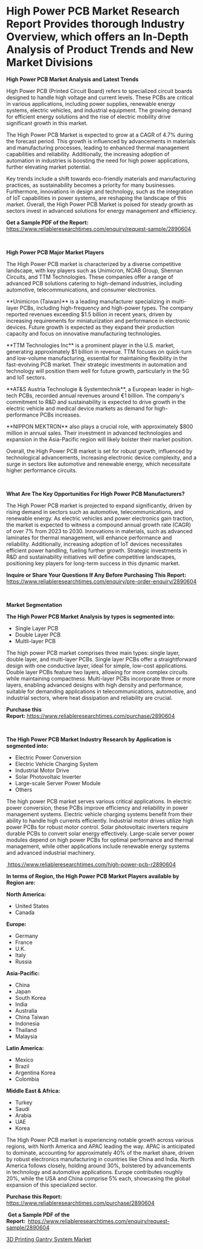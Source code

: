 <p><h1>High Power PCB Market Research Report Provides thorough Industry Overview, which offers an In-Depth Analysis of Product Trends and New Market Divisions</h1></p><p><strong>High Power PCB Market Analysis and Latest Trends</strong></p>
<p><p>High Power PCB (Printed Circuit Board) refers to specialized circuit boards designed to handle high voltage and current levels. These PCBs are critical in various applications, including power supplies, renewable energy systems, electric vehicles, and industrial equipment. The growing demand for efficient energy solutions and the rise of electric mobility drive significant growth in this market.</p><p>The High Power PCB Market is expected to grow at a CAGR of 4.7% during the forecast period. This growth is influenced by advancements in materials and manufacturing processes, leading to enhanced thermal management capabilities and reliability. Additionally, the increasing adoption of automation in industries is boosting the need for high power applications, further elevating market potential.</p><p>Key trends include a shift towards eco-friendly materials and manufacturing practices, as sustainability becomes a priority for many businesses. Furthermore, innovations in design and technology, such as the integration of IoT capabilities in power systems, are reshaping the landscape of this market. Overall, the High Power PCB Market is poised for steady growth as sectors invest in advanced solutions for energy management and efficiency.</p></p>
<p><strong>Get a Sample PDF of the Report:&nbsp;</strong> <a href="https://www.reliableresearchtimes.com/enquiry/request-sample/2890604?utm_campaign=3031&utm_medium=2&utm_source=Github&utm_content=ia&utm_term=14032025&utm_id=high-power-pcb">https://www.reliableresearchtimes.com/enquiry/request-sample/2890604</a></p>
<p>&nbsp;</p>
<p><strong>High Power PCB Major Market Players</strong></p>
<p><p>The High Power PCB market is characterized by a diverse competitive landscape, with key players such as Unimicron, NCAB Group, Shennan Circuits, and TTM Technologies. These companies offer a range of advanced PCB solutions catering to high-demand industries, including automotive, telecommunications, and consumer electronics.</p><p>**Unimicron (Taiwan)** is a leading manufacturer specializing in multi-layer PCBs, including high-frequency and high-power types. The company reported revenues exceeding $1.5 billion in recent years, driven by increasing requirements for miniaturization and performance in electronic devices. Future growth is expected as they expand their production capacity and focus on innovative manufacturing technologies.</p><p>**TTM Technologies Inc** is a prominent player in the U.S. market, generating approximately $1 billion in revenue. TTM focuses on quick-turn and low-volume manufacturing, essential for maintaining flexibility in the fast-evolving PCB market. Their strategic investments in automation and technology will position them well for future growth, particularly in the 5G and IoT sectors.</p><p>**AT&S Austria Technologie & Systemtechnik**, a European leader in high-tech PCBs, recorded annual revenues around €1 billion. The company's commitment to R&D and sustainability is expected to drive growth in the electric vehicle and medical device markets as demand for high-performance PCBs increases.</p><p>**NIPPON MEKTRON** also plays a crucial role, with approximately $800 million in annual sales. Their investment in advanced technologies and expansion in the Asia-Pacific region will likely bolster their market position.</p><p>Overall, the High Power PCB market is set for robust growth, influenced by technological advancements, increasing electronic device complexity, and a surge in sectors like automotive and renewable energy, which necessitate higher performance circuits.</p></p>
<p>&nbsp;</p>
<p><strong>What Are The Key Opportunities For High Power PCB Manufacturers?</strong></p>
<p><p>The High Power PCB market is projected to expand significantly, driven by rising demand in sectors such as automotive, telecommunications, and renewable energy. As electric vehicles and power electronics gain traction, the market is expected to witness a compound annual growth rate (CAGR) of over 7% from 2023 to 2030. Innovations in materials, such as advanced laminates for thermal management, will enhance performance and reliability. Additionally, increasing adoption of IoT devices necessitates efficient power handling, fueling further growth. Strategic investments in R&D and sustainability initiatives will define competitive landscapes, positioning key players for long-term success in this dynamic market.</p></p>
<p><strong>Inquire or Share Your Questions If Any Before Purchasing This Report:</strong> <a href="https://www.reliableresearchtimes.com/enquiry/pre-order-enquiry/2890604?utm_campaign=3031&utm_medium=2&utm_source=Github&utm_content=ia&utm_term=14032025&utm_id=high-power-pcb">https://www.reliableresearchtimes.com/enquiry/pre-order-enquiry/2890604</a></p>
<p>&nbsp;</p>
<p><strong>Market Segmentation</strong></p>
<p><strong>The High Power PCB Market Analysis by types is segmented into:</strong></p>
<p><ul><li>Single Layer PCB</li><li>Double Layer PCB</li><li>Multli-layer PCB</li></ul></p>
<p><p>The high power PCB market comprises three main types: single layer, double layer, and multi-layer PCBs. Single layer PCBs offer a straightforward design with one conductive layer, ideal for simple, low-cost applications. Double layer PCBs feature two layers, allowing for more complex circuits while maintaining compactness. Multi-layer PCBs incorporate three or more layers, enabling advanced designs with high density and performance, suitable for demanding applications in telecommunications, automotive, and industrial sectors, where heat dissipation and reliability are crucial.</p></p>
<p><strong>Purchase this Report:&nbsp;</strong><a href="https://www.reliableresearchtimes.com/purchase/2890604?utm_campaign=3031&utm_medium=2&utm_source=Github&utm_content=ia&utm_term=14032025&utm_id=high-power-pcb">https://www.reliableresearchtimes.com/purchase/2890604</a></p>
<p>&nbsp;</p>
<p><strong>The High Power PCB Market Industry Research by Application is segmented into:</strong></p>
<p><ul><li>Electric Power Conversion</li><li>Electric Vehicle Charging System</li><li>Industrial Motor Drive</li><li>Solar Photovoltaic Inverter</li><li>Large-scale Server Power Module</li><li>Others</li></ul></p>
<p><p>The high power PCB market serves various critical applications. In electric power conversion, these PCBs improve efficiency and reliability in power management systems. Electric vehicle charging systems benefit from their ability to handle high currents efficiently. Industrial motor drives utilize high power PCBs for robust motor control. Solar photovoltaic inverters require durable PCBs to convert solar energy effectively. Large-scale server power modules depend on high power PCBs for optimal performance and thermal management, while other applications include renewable energy systems and advanced industrial machinery.</p></p>
<p><a href="https://www.reliableresearchtimes.com/high-power-pcb-r2890604?utm_campaign=3031&utm_medium=2&utm_source=Github&utm_content=ia&utm_term=14032025&utm_id=high-power-pcb">&nbsp;https://www.reliableresearchtimes.com/high-power-pcb-r2890604</a></p>
<p><strong>In terms of Region, the High Power PCB Market Players available by Region are:</strong></p>
<p>
    <p> <strong> North America: </strong>
        <ul>
            <li>United States</li>
            <li>Canada</li>
        </ul>
        </p> 
    <p> <strong> Europe: </strong>
        <ul>
            <li>Germany</li>
            <li>France</li>
            <li>U.K.</li>
            <li>Italy</li>
            <li>Russia</li>
        </ul>
        </p> 
    <p> <strong> Asia-Pacific: </strong>
        <ul>
            <li>China</li>
            <li>Japan</li>
            <li>South Korea</li>
            <li>India</li>
            <li>Australia</li>
            <li>China Taiwan</li>
            <li>Indonesia</li>
            <li>Thailand</li>
            <li>Malaysia</li>
        </ul>
        </p> 
    <p> <strong> Latin America: </strong>
        <ul>
            <li>Mexico</li>
            <li>Brazil</li>
            <li>Argentina Korea</li>
            <li>Colombia</li>
        </ul>
        </p> 
    <p> <strong> Middle East & Africa: </strong>
        <ul>
            <li>Turkey</li>
            <li>Saudi</li>
            <li>Arabia</li>
            <li>UAE</li>
            <li>Korea</li>
        </ul>
    </p>
    </p>
<p><p>The High Power PCB market is experiencing notable growth across various regions, with North America and APAC leading the way. APAC is anticipated to dominate, accounting for approximately 40% of the market share, driven by robust electronics manufacturing in countries like China and India. North America follows closely, holding around 30%, bolstered by advancements in technology and automotive applications. Europe contributes roughly 20%, while the USA and China comprise 5% each, showcasing the global expansion of this specialized sector.</p></p>
<p><strong>Purchase this Report: </strong><a href="https://www.reliableresearchtimes.com/purchase/2890604?utm_campaign=3031&utm_medium=2&utm_source=Github&utm_content=ia&utm_term=14032025&utm_id=high-power-pcb">https://www.reliableresearchtimes.com/purchase/2890604</a></p>
<p>&nbsp;<strong>Get a Sample PDF of the Report:&nbsp;&nbsp;</strong><a href="https://www.reliableresearchtimes.com/enquiry/request-sample/2890604?utm_campaign=3031&utm_medium=2&utm_source=Github&utm_content=ia&utm_term=14032025&utm_id=high-power-pcb">https://www.reliableresearchtimes.com/enquiry/request-sample/2890604</a></p>
<p><strong></strong></p>
<p><p><a href="https://github.com/tashipmhuiri/Market-Research-Report-List-1/blob/main/3d-printing-gantry-system-market.md?utm_campaign=3031&utm_medium=2&utm_source=Github&utm_content=ia&utm_term=14032025&utm_id=high-power-pcb">3D Printing Gantry System Market</a></p></p>